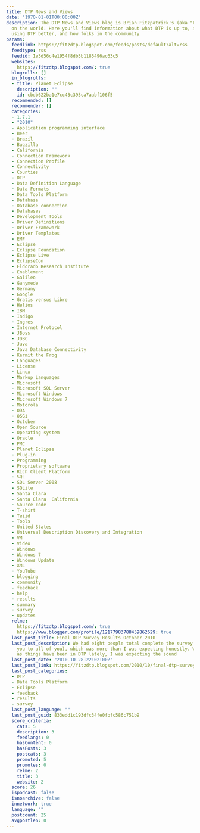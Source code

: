 ```yaml
---
title: DTP News and Views
date: "1970-01-01T00:00:00Z"
description: The DTP News and Views blog is Brian Fitzpatrick's (aka "Fitz") window
  on the world. Here you'll find information about what DTP is up to, articles on
  using DTP better, and how folks in the community
params:
  feedlink: https://fitzdtp.blogspot.com/feeds/posts/default?alt=rss
  feedtype: rss
  feedid: 1e3d56c4e1954f8db3b1185496ac63c5
  websites:
    https://fitzdtp.blogspot.com/: true
  blogrolls: []
  in_blogrolls:
  - title: Planet Eclipse
    description: ""
    id: cbdb622ba1e7cc43c393ca7aabf106f5
  recommended: []
  recommender: []
  categories:
  - 1.7.1
  - "2010"
  - Application programming interface
  - Beer
  - Brazil
  - Bugzilla
  - California
  - Connection Framework
  - Connection Profile
  - Connectivity
  - Counties
  - DTP
  - Data Definition Language
  - Data Formats
  - Data Tools Platform
  - Database
  - Database connection
  - Databases
  - Development Tools
  - Driver Definitions
  - Driver Framework
  - Driver Templates
  - EMF
  - Eclipse
  - Eclipse Foundation
  - Eclipse Live
  - EclipseCon
  - Eldorado Research Institute
  - Enablement
  - Galileo
  - Ganymede
  - Germany
  - Google
  - Gratis versus Libre
  - Helios
  - IBM
  - Indigo
  - Ingres
  - Internet Protocol
  - JBoss
  - JDBC
  - Java
  - Java Database Connectivity
  - Kermit the Frog
  - Languages
  - License
  - Linux
  - Markup Languages
  - Microsoft
  - Microsoft SQL Server
  - Microsoft Windows
  - Microsoft Windows 7
  - Motorola
  - ODA
  - OSGi
  - October
  - Open Source
  - Operating system
  - Oracle
  - PMC
  - Planet Eclipse
  - Plug-in
  - Programming
  - Proprietary software
  - Rich Client Platform
  - SQL
  - SQL Server 2008
  - SQLite
  - Santa Clara
  - Santa Clara  California
  - Source code
  - T-shirt
  - Teiid
  - Tools
  - United States
  - Universal Description Discovery and Integration
  - VM
  - Video
  - Windows
  - Windows 7
  - Windows Update
  - XML
  - YouTube
  - blogging
  - community
  - feedback
  - help
  - results
  - summary
  - survey
  - updates
  relme:
    https://fitzdtp.blogspot.com/: true
    https://www.blogger.com/profile/12177983788459862629: true
  last_post_title: Final DTP Survey Results October 2010
  last_post_description: We had eight people total complete the survey (a big thank
    you to all of you), which was more than I was expecting honestly. With as quiet
    as things have been in DTP lately, I was expecting the sound
  last_post_date: "2010-10-28T22:02:00Z"
  last_post_link: https://fitzdtp.blogspot.com/2010/10/final-dtp-survey-results-october-2010.html
  last_post_categories:
  - DTP
  - Data Tools Platform
  - Eclipse
  - feedback
  - results
  - survey
  last_post_language: ""
  last_post_guid: 833edd1c193dfc34fe0fbfc586c751b9
  score_criteria:
    cats: 5
    description: 3
    feedlangs: 0
    hasContent: 0
    hasPosts: 3
    postcats: 3
    promoted: 5
    promotes: 0
    relme: 2
    title: 3
    website: 2
  score: 26
  ispodcast: false
  isnoarchive: false
  innetwork: true
  language: ""
  postcount: 25
  avgpostlen: 0
---
```


